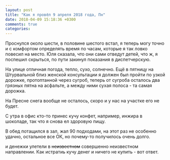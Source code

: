 ```yaml
---
layout: post
title: "Как я провёл 9 апреля 2018 года, Пн"
date: 2018-04-09 15:18:36 +0300
comments: true
categories: 
---
```

Проснулся около шести, в половине шестого встал, я теперь могу точно и с комфортом определять время по часам, которые я так ловко повесил на место. Юля сказала, что они сами отведут детей, что ж, я поспешил скрыться, по пути закинул показания в диспетчерскую. 

На улице отличная погода, тепло, сухо, солнечно. Ещё в пятницу на Штурвальной близ женской консультации я должен был пройти по узкой дорожке, протоптанной через сугроб, теперь от сугроба осталось два грязных пятна на асфальте, а между ними сухая полоса - та самая дорожка.

На Пресне снега вообще не осталось, скоро и у нас на участке его не будет.

С утра в офис кто-то принес кучу конфет, например, инжира в шоколаде, так что я снова ел здоровую пищу.

В обед потащился в зал, жал 90 подходами, на этот раз не особенно удачно, остальное все ОК, но почему-то получилось очень долго. 

и денежки улетели в ~~неизвестном~~ совершенно неизвестном направлении. Как истратиь кучу денег и ничего не купить - вот ответ.